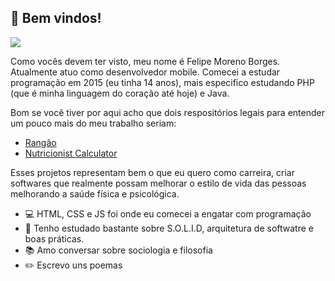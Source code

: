 ## 👋 Bem vindos!

![](http://4.bp.blogspot.com/-UmSsZc2g3YI/T9h4RJ0WHqI/AAAAAAAAEbE/f7gXseDBesg/s1600/YDUFkoKaBkyrlJeHppmi8Q2.gif)

Como vocês devem ter visto, meu nome é Felipe Moreno Borges. Atualmente atuo como desenvolvedor mobile. Comecei a estudar programação em 2015 (eu tinha 14 anos), mais especifico estudando PHP (que é minha linguagem do coração até hoje) e Java.

Bom se você tiver por aqui acho que dois respositórios legais para entender um pouco mais do meu trabalho seriam:

- [Rangão](https://github.com/DevCapu/rangao)
- [Nutricionist Calculator](https://github.com/DevCapu/nutricionist-calculator)

Esses projetos representam bem o que eu quero como carreira, criar softwares que realmente possam melhorar o estilo de vida das pessoas melhorando a saúde física e psicológica.

- 💻 HTML, CSS e JS foi onde eu comecei a engatar com programação
- 🌱 Tenho estudado bastante sobre S.O.L.I.D, arquitetura de softwatre e boas práticas.
- 📚 Amo conversar sobre sociologia e filosofia
- ✏️ Escrevo uns poemas
